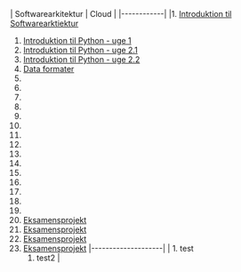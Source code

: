 <script src="https://code.jquery.com/jquery-3.2.1.min.js"></script>
<script src="script.js"></script>

<div style="text-align:right">
<br><br>
</div>

| Softwarearkitektur | Cloud |
|------------|
|1. [Introduktion til Softwarearktiektur]() 
1. [Introduktion til Python - uge 1]() 
1. [Introduktion til Python - uge 2.1]() 
1. [Introduktion til Python - uge 2.2]() 
1. [Data formater]() 
1. []() 
1. []() 
1. []() 
1. []() 
1. []() 
1. []()  
1. []() 
1. []() 
1. []() 
1. []() 
1. []() 
1. []() 
1. []() 
1. []() 
1. []() 
1. [Eksamensprojekt]() 
1. [Eksamensprojekt]() 
1. [Eksamensprojekt]() 
1. [Eksamensprojekt]() 
|--------------------|
|   1. test
    1. test2 
|
